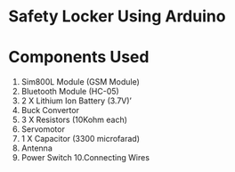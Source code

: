 # Safety Locker Using Arduino
# Components Used
1.  Sim800L Module (GSM Module)
2.	Bluetooth Module (HC-05)
3.	2 X Lithium Ion Battery (3.7V)’
4.	Buck Convertor
5.	3 X Resistors (10Kohm each)
6.	Servomotor
7.	1 X Capacitor (3300 microfarad)
8.	Antenna
9.	Power Switch
10.Connecting Wires

